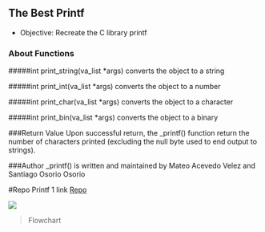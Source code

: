 ## The Best Printf
- Objective: Recreate the C library printf


### About Functions

#####int print_string(va_list *args)
converts the object to a string


#####int print_int(va_list *args)
converts the object to a number


#####int print_char(va_list *args)
converts the object to a character


#####int print_bin(va_list *args)
converts the object to a binary


###Return Value
Upon successful return, the _printf() function return the number of characters printed (excluding the null byte used to end output to strings).


###Author
_printf() is written and maintained by Mateo Acevedo Velez and Santiago Osorio Osorio


#Repo Printf 1 link [Repo ](https://github.com/TEOACEVEDO/printf)

![](https://cdn.discordapp.com/attachments/938586169296437338/956667575331344434/unknown.png)

> Flowchart
